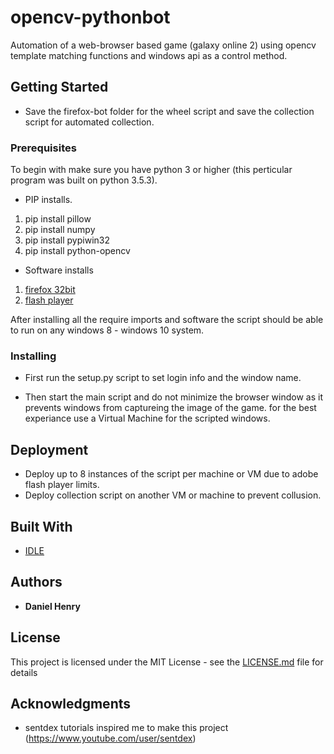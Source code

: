 # opencv-pythonbot

Automation of a web-browser based game (galaxy online 2) using opencv template matching functions and windows api as a control method.

## Getting Started

* Save the firefox-bot folder for the wheel script and save the collection script for automated collection. 

### Prerequisites

To begin with make sure you have python 3 or higher (this perticular program was built on python 3.5.3).

* PIP installs.
1. pip install pillow
2. pip install numpy
3. pip install pypiwin32
4. pip install python-opencv

* Software installs
1. [firefox 32bit](https://www.mozilla.org/en-US/firefox/new/?scene=2)
2. [flash player](https://get.adobe.com/flashplayer/)

After installing all the require imports and software the script should be able to run on any windows 8 - windows 10 system.

### Installing
* First run the setup.py script to set login info and the window name.

* Then start the main script and do not minimize the browser window as it prevents windows from captureing the image of the game.
  for the best experiance use a Virtual Machine for the scripted windows.

## Deployment

* Deploy up to 8 instances of the script per machine or VM due to adobe flash player limits.
* Deploy collection script on another VM or machine to prevent collusion.

## Built With

* [IDLE](https://en.wikipedia.org/wiki/IDLE)

## Authors

* **Daniel Henry**

## License

This project is licensed under the MIT License - see the [LICENSE.md](LICENSE.md) file for details

## Acknowledgments

* sentdex tutorials inspired me to make this project (https://www.youtube.com/user/sentdex)
